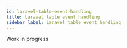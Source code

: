 ```yaml
---
id: laravel-table-event-handling
title: Laravel table event handling
sidebar_label: Laravel table event handling
---
```


Work in progress